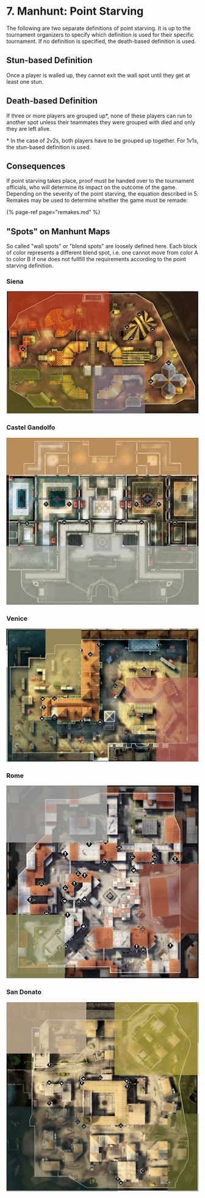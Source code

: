 # 7. Manhunt: Point Starving

The following are two separate definitions of point starving. It is up to the tournament organizers to specify which definition is used for their specific tournament. If no definition is specified, the death-based definition is used.

## Stun-based Definition

Once a player is walled up, they cannot exit the wall spot until they get at least one stun.

## Death-based Definition

If three or more players are grouped up\*, none of these players can run to another spot unless their teammates they were grouped with died and only they are left alive.  
  
\* In the case of 2v2s, both players have to be grouped up together. For 1v1s, the stun-based definition is used.

## Consequences

If point starving takes place, proof must be handed over to the tournament officials, who will determine its impact on the outcome of the game. Depending on the severity of the point starving, the equation described in 5. Remakes may be used to determine whether the game must be remade:

{% page-ref page="remakes.md" %}

## "Spots" on Manhunt Maps

So called "wall spots" or "blend spots" are loosely defined here. Each block of color represents a different blend spot, i.e. one cannot move from color A to color B if one does not fullfill the requirements according to the point starving definition.

### Siena

![](.gitbook/assets/siena_spots.png)

### Castel Gandolfo

![](.gitbook/assets/castel_gandolfo_spots.png)

### Venice

![](.gitbook/assets/venice_spots.png)

### Rome

![](.gitbook/assets/rome_spots.png)

### San Donato

![](.gitbook/assets/san_donato_spots%20%281%29.png)

